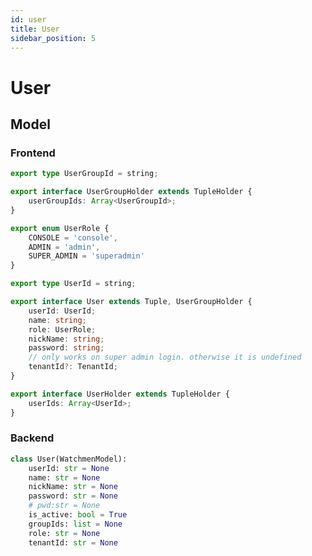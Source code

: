 ```yaml
---
id: user  
title: User  
sidebar_position: 5
---
```


# User
## Model
### Frontend
```typescript title="watchmen-web-client/src/services/data/tuples/user-group-types.ts"
export type UserGroupId = string;

export interface UserGroupHolder extends TupleHolder {
	userGroupIds: Array<UserGroupId>;
}
```

```typescript title="watchmen-web-client/src/services/data/tuples/user-types.ts"
export enum UserRole {
	CONSOLE = 'console',
	ADMIN = 'admin',
	SUPER_ADMIN = 'superadmin'
}

export type UserId = string;

export interface User extends Tuple, UserGroupHolder {
	userId: UserId;
	name: string;
	role: UserRole;
	nickName: string;
	password: string;
	// only works on super admin login. otherwise it is undefined
	tenantId?: TenantId;
}

export interface UserHolder extends TupleHolder {
	userIds: Array<UserId>;
}
```

### Backend
```python title="watchmen-model/model/model/common/user.py"
class User(WatchmenModel):
    userId: str = None
    name: str = None
    nickName: str = None
    password: str = None
    # pwd:str = None
    is_active: bool = True
    groupIds: list = None
    role: str = None
    tenantId: str = None
```